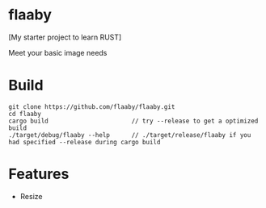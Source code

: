 # flaaby
[My starter project to learn RUST]

Meet your basic image needs

# Build

```
git clone https://github.com/flaaby/flaaby.git
cd flaaby
cargo build                       // try --release to get a optimized build
./target/debug/flaaby --help      // ./target/release/flaaby if you had specified --release during cargo build
```

# Features

- Resize
